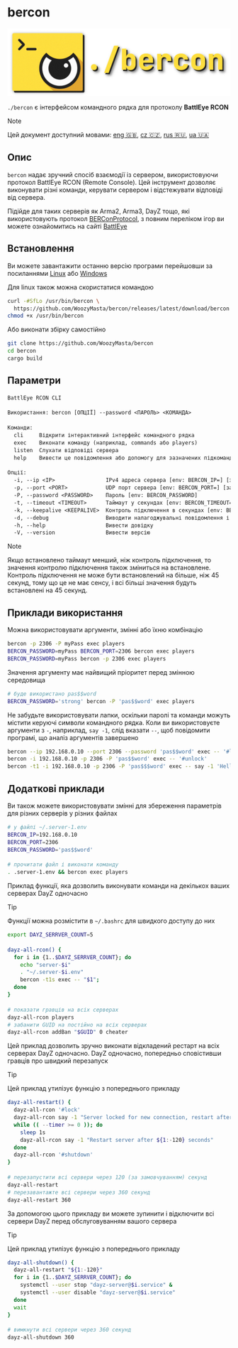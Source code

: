 # bercon

![logo][]

`./bercon` є інтерфейсом командного рядка для протоколу **BattlEye RCON**

<!-- rule: current lang, other langs sorted by alpha -->
> [!NOTE]  
> Цей документ доступний мовами:
> [eng 🇬🇧][], [cz 🇨🇿][], [rus 🇷🇺][], [ua 🇺🇦][]

## Опис

`bercon` надає зручний спосіб взаємодії із сервером, використовуючи
протокол BattlEye RCON (Remote Console).
Цей інструмент дозволяє виконувати різні команди,
керувати сервером і відстежувати відповіді від сервера.

Підійде для таких серверів як Arma2, Arma3, DayZ тощо, які використовують
протокол [BERConProtocol][], з повним переліком ігор ви можете
ознайомитись на сайті [BattlEye][]

## Встановлення

Ви можете завантажити останню версію програми перейшовши за посиланнями
[Linux] або [Windows]

Для linux також можна скористатися командою 

```bash
curl -#SfLo /usr/bin/bercon \
  https://github.com/WoozyMasta/bercon/releases/latest/download/bercon
chmod +x /usr/bin/bercon
```

Або виконати збірку самостійно

```bash
git clone https://github.com/WoozyMasta/bercon
cd bercon
cargo build
```

## Параметри

```txt
BattlEye RCON CLI

Використання: bercon [ОПЦІЇ] --password <ПАРОЛЬ> <КОМАНДА>

Команди:
  cli     Відкрити інтерактивний інтерфейс командного рядка
  exec    Виконати команду (наприклад, commands або players)
  listen  Слухати відповіді сервера
  help    Вивести це повідомлення або допомогу для зазначених підкоманд

Опції:
  -i, --ip <IP>                IPv4 адреса сервера [env: BERCON_IP=] [за замовчуванням: 127.0.0.1]
  -p, --port <PORT>            UDP порт сервера [env: BERCON_PORT=] [за замовчуванням: 2305].
  -P, --password <PASSWORD>    Пароль [env: BERCON_PASSWORD]
  -t, --timeout <TIMEOUT>      Таймаут у секундах [env: BERCON_TIMEOUT=] [за замовчуванням: 45]
  -k, --keepalive <KEEPALIVE>  Контроль підключення в секундах [env: BERCON_KEEPALIVE=] [за замовчуванням: 30]
  -d, --debug                  Виводити налагоджувальні повідомлення і дані
  -h, --help                   Вивести довідку
  -V, --version                Вивести версію
```

> [!NOTE]  
> Якщо встановлено таймаут менший, ніж контроль підключення,
> то значення контролю підключення також зміниться на встановлене.  
> Контроль підключення не може бути встановлений на більше, ніж 45 секунд, тому
> що це не має сенсу, і всі більші значення будуть встановлені на 45 секунд.

## Приклади використання

Можна використовувати аргументи, змінні або їхню комбінацію

```bash
bercon -p 2306 -P myPass exec players
BERCON_PASSWORD=myPass BERCON_PORT=2306 bercon exec players
BERCON_PASSWORD=myPass bercon -p 2306 exec players
```

Значення аргументу має найвищий пріоритет перед змінною середовища

```bash
# буде використано pas$$word
BERCON_PASSWORD='strong' bercon -P 'pas$$word' exec players
```

Не забудьте використовувати лапки, оскільки паролі та команди можуть містити
керуючі символи командного рядка.
Коли ви використовуєте аргументи з `-`, наприклад, `say -1`, слід
вказати `--`, щоб повідомити програмі, що аналіз аргументів завершено

```bash
bercon --ip 192.168.0.10 --port 2306 --password 'pas$$word' exec -- '#lock'
bercon -i 192.168.0.10 -p 2306 -P 'pas$$word' exec -- '#unlock'
bercon -t1 -i 192.168.0.10 -p 2306 -P 'pas$$$word' exec -- say -1 'Hello world!'
```

## Додаткові приклади

Ви також можете використовувати змінні для збереження параметрів для
різних серверів у різних файлах

```bash
# у файлі ~/.server-1.env
BERCON_IP=192.168.0.10
BERCON_PORT=2306
BERCON_PASSWORD='pas$$word'

# прочитати файл і виконати команду
. .server-1.env && bercon exec players
```

Приклад функції, яка дозволить виконувати команди на декількох ваших
серверах DayZ одночасно

> [!TIP]  
> Функції можна розмістити в `~/.bashrc` для швидкого доступу до них

```bash
export DAYZ_SERRVER_COUNT=5

dayz-all-rcon() {
  for i in {1..$DAYZ_SERRVER_COUNT}; do
    echo "server-$i"
    . "~/.server-$i.env"
    bercon -t1s exec -- "$1";
  done
}

# показати гравців на всіх серверах
dayz-all-rcon players
# забанити GUID на постійно на всіх серверах
dayz-all-rcon addBan "$GUID" 0 cheater
```

Цей приклад дозволить зручно виконати відкладений рестарт на всіх серверах DayZ одночасно.
DayZ одночасно, попередньо сповістивши гравців про швидкий перезапуск

> [!TIP]  
> Цей приклад утилізує функцію з попереднього прикладу

```bash
dayz-all-restart() {
  dayz-all-rcon '#lock'
  dayz-all-rcon say -1 "Server locked for new connection, restart after ${1:-120} seconds"
  while (( --timer >= 0 )); do
    sleep 1s
    dayz-all-rcon say -1 "Restart server after ${1:-120} seconds"
  done
  dayz-all-rcon '#shutdown'
}

# перезапустити всі сервери через 120 (за замовчуванням) секунд
dayz-all-restart
# перезавантажте всі сервери через 360 секунд
dayz-all-restart 360
```

За допомогою цього прикладу ви можете зупинити і відключити всі сервери DayZ
перед обслуговуванням вашого сервера

> [!TIP]  
> Цей приклад утилізує функцію з попереднього прикладу

```bash
dayz-all-shutdown() {
  dayz-all-restart "${1:-120}"
  for i in {1..$DAYZ_SERRVER_COUNT}; do
    systemctl --user stop "dayz-server@$i.service" &
    systemctl --user disable "dayz-server@$i.service"
  done
  wait
}

# вимкнути всі сервери через 360 секунд
dayz-all-shutdown 360
```

<!-- Посилання -->
[eng 🇬🇧]: ../README.md
[ua 🇺🇦]: README.ua.md
[rus 🇷🇺]: README.ru.md
[cz 🇨🇿]: README.cz.md
[logo]: ../logo.png

[Linux]: <https://github.com/WoozyMasta/bercon/releases/latest/download/bercon> "Linux x86 gcc бінарник"
[Windows]: <https://github.com/WoozyMasta/bercon/releases/latest/download/bercon> "Windows exe файл"
[BattlEye]: <https://www.battleye.com/> "BattlEye - The Anti-Cheat Gold Standard"
[BERConProtocol]: <https://www.battleye.com/downloads/BERConProtocol.txt> "Специфікація протоколу BattlEye RCON"
